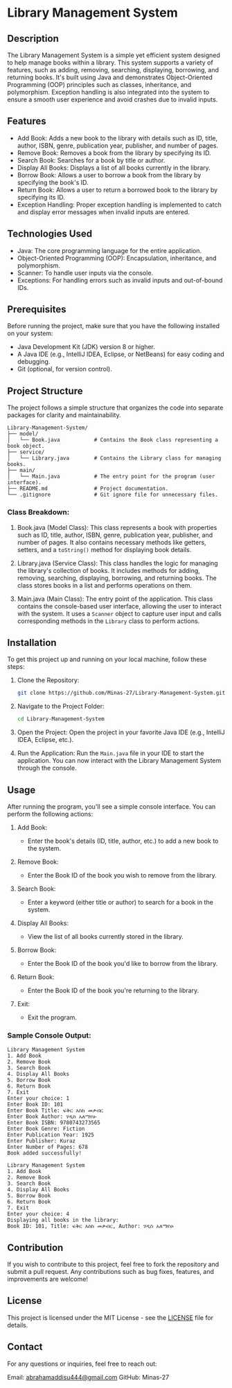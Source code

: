 # Library Management System

## Description

The Library Management System is a simple yet efficient system designed to help manage books within a library. This system supports a variety of features, such as adding, removing, searching, displaying, borrowing, and returning books. It's built using Java and demonstrates Object-Oriented Programming (OOP) principles such as classes, inheritance, and polymorphism. Exception handling is also integrated into the system to ensure a smooth user experience and avoid crashes due to invalid inputs.

## Features

- Add Book: Adds a new book to the library with details such as ID, title, author, ISBN, genre, publication year, publisher, and number of pages.
- Remove Book: Removes a book from the library by specifying its ID.
- Search Book: Searches for a book by title or author.
- Display All Books: Displays a list of all books currently in the library.
- Borrow Book: Allows a user to borrow a book from the library by specifying the book's ID.
- Return Book: Allows a user to return a borrowed book to the library by specifying its ID.
- Exception Handling: Proper exception handling is implemented to catch and display error messages when invalid inputs are entered.

## Technologies Used

- Java: The core programming language for the entire application.
- Object-Oriented Programming (OOP): Encapsulation, inheritance, and polymorphism.
- Scanner: To handle user inputs via the console.
- Exceptions: For handling errors such as invalid inputs and out-of-bound IDs.

## Prerequisites

Before running the project, make sure that you have the following installed on your system:

- Java Development Kit (JDK) version 8 or higher.
- A Java IDE (e.g., IntelliJ IDEA, Eclipse, or NetBeans) for easy coding and debugging.
- Git (optional, for version control).

## Project Structure

The project follows a simple structure that organizes the code into separate packages for clarity and maintainability.

```
Library-Management-System/
├── model/
│   └── Book.java           # Contains the Book class representing a book object.
├── service/
│   └── Library.java        # Contains the Library class for managing books.
├── main/
│   └── Main.java           # The entry point for the program (user interface).
├── README.md               # Project documentation.
└── .gitignore              # Git ignore file for unnecessary files.
```

### Class Breakdown:

1. Book.java (Model Class): This class represents a book with properties such as ID, title, author, ISBN, genre, publication year, publisher, and number of pages. It also contains necessary methods like getters, setters, and a `toString()` method for displaying book details.

2. Library.java (Service Class): This class handles the logic for managing the library's collection of books. It includes methods for adding, removing, searching, displaying, borrowing, and returning books. The class stores books in a list and performs operations on them.

3. Main.java (Main Class): The entry point of the application. This class contains the console-based user interface, allowing the user to interact with the system. It uses a `Scanner` object to capture user input and calls corresponding methods in the `Library` class to perform actions.

## Installation

To get this project up and running on your local machine, follow these steps:

1. Clone the Repository:
   ```bash
   git clone https://github.com/Minas-27/Library-Management-System.git
   ```

2. Navigate to the Project Folder:
   ```bash
   cd Library-Management-System
   ```

3. Open the Project:
   Open the project in your favorite Java IDE (e.g., IntelliJ IDEA, Eclipse, etc.).

4. Run the Application:
   Run the `Main.java` file in your IDE to start the application. You can now interact with the Library Management System through the console.

## Usage

After running the program, you'll see a simple console interface. You can perform the following actions:

1. Add Book: 
   - Enter the book's details (ID, title, author, etc.) to add a new book to the system.
   
2. Remove Book: 
   - Enter the Book ID of the book you wish to remove from the library.
   
3. Search Book: 
   - Enter a keyword (either title or author) to search for a book in the system.
   
4. Display All Books: 
   - View the list of all books currently stored in the library.
   
5. Borrow Book: 
   - Enter the Book ID of the book you'd like to borrow from the library.
   
6. Return Book: 
   - Enter the Book ID of the book you're returning to the library.
   
7. Exit: 
   - Exit the program.

### Sample Console Output:

```
Library Management System
1. Add Book
2. Remove Book
3. Search Book
4. Display All Books
5. Borrow Book
6. Return Book
7. Exit
Enter your choice: 1
Enter Book ID: 101
Enter Book Title: ፍቅር እስከ መቃብር
Enter Book Author: ሃዲስ አለማየሁ
Enter Book ISBN: 9780743273565
Enter Book Genre: Fiction
Enter Publication Year: 1925
Enter Publisher: Kuraz
Enter Number of Pages: 678
Book added successfully!

Library Management System
1. Add Book
2. Remove Book
3. Search Book
4. Display All Books
5. Borrow Book
6. Return Book
7. Exit
Enter your choice: 4
Displaying all books in the library:
Book ID: 101, Title: ፍቅር እስከ መቃብር, Author: ሃዲስ አለማየሁ
```

## Contribution

If you wish to contribute to this project, feel free to fork the repository and submit a pull request. Any contributions such as bug fixes, features, and improvements are welcome!

## License

This project is licensed under the MIT License - see the [LICENSE](LICENSE) file for details.

## Contact
For any questions or inquiries, feel free to reach out:

Email: abrahamaddisu444@gmail.com
GitHub: Minas-27
